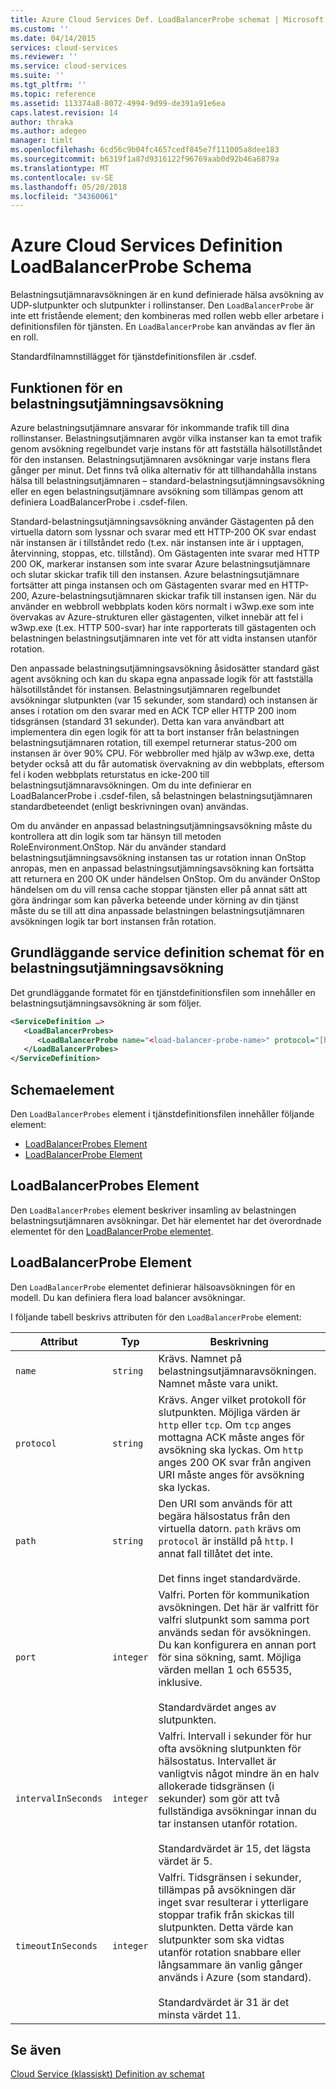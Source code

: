 ```yaml
---
title: Azure Cloud Services Def. LoadBalancerProbe schemat | Microsoft Docs
ms.custom: ''
ms.date: 04/14/2015
services: cloud-services
ms.reviewer: ''
ms.service: cloud-services
ms.suite: ''
ms.tgt_pltfrm: ''
ms.topic: reference
ms.assetid: 113374a8-8072-4994-9d99-de391a91e6ea
caps.latest.revision: 14
author: thraka
ms.author: adegeo
manager: timlt
ms.openlocfilehash: 6cd56c9b04fc4657cedf845e7f111005a8dee183
ms.sourcegitcommit: b6319f1a87d9316122f96769aab0d92b46a6879a
ms.translationtype: MT
ms.contentlocale: sv-SE
ms.lasthandoff: 05/20/2018
ms.locfileid: "34360061"
---
```

# <a name="azure-cloud-services-definition-loadbalancerprobe-schema"></a>Azure Cloud Services Definition LoadBalancerProbe Schema
Belastningsutjämnaravsökningen är en kund definierade hälsa avsökning av UDP-slutpunkter och slutpunkter i rollinstanser. Den `LoadBalancerProbe` är inte ett fristående element; den kombineras med rollen webb eller arbetare i definitionsfilen för tjänsten. En `LoadBalancerProbe` kan användas av fler än en roll.

Standardfilnamnstillägget för tjänstdefinitionsfilen är .csdef.

## <a name="the-function-of-a-load-balancer-probe"></a>Funktionen för en belastningsutjämningsavsökning
Azure belastningsutjämnare ansvarar för inkommande trafik till dina rollinstanser. Belastningsutjämnaren avgör vilka instanser kan ta emot trafik genom avsökning regelbundet varje instans för att fastställa hälsotillståndet för den instansen. Belastningsutjämnaren avsökningar varje instans flera gånger per minut. Det finns två olika alternativ för att tillhandahålla instans hälsa till belastningsutjämnaren – standard-belastningsutjämningsavsökning eller en egen belastningsutjämnare avsökning som tillämpas genom att definiera LoadBalancerProbe i .csdef-filen.

Standard-belastningsutjämningsavsökning använder Gästagenten på den virtuella datorn som lyssnar och svarar med ett HTTP-200 OK svar endast när instansen är i tillståndet redo (t.ex. när instansen inte är i upptagen, återvinning, stoppas, etc. tillstånd). Om Gästagenten inte svarar med HTTP 200 OK, markerar instansen som inte svarar Azure belastningsutjämnare och slutar skickar trafik till den instansen. Azure belastningsutjämnare fortsätter att pinga instansen och om Gästagenten svarar med en HTTP-200, Azure-belastningsutjämnaren skickar trafik till instansen igen. När du använder en webbroll webbplats koden körs normalt i w3wp.exe som inte övervakas av Azure-strukturen eller gästagenten, vilket innebär att fel i w3wp.exe (t.ex. HTTP 500-svar) har inte rapporterats till gästagenten och belastningen belastningsutjämnaren inte vet för att vidta instansen utanför rotation.

Den anpassade belastningsutjämningsavsökning åsidosätter standard gäst agent avsökning och kan du skapa egna anpassade logik för att fastställa hälsotillståndet för instansen. Belastningsutjämnaren regelbundet avsökningar slutpunkten (var 15 sekunder, som standard) och instansen är anses i rotation om den svarar med en ACK TCP eller HTTP 200 inom tidsgränsen (standard 31 sekunder). Detta kan vara användbart att implementera din egen logik för att ta bort instanser från belastningen belastningsutjämnaren rotation, till exempel returnerar status-200 om instansen är över 90% CPU. För webbroller med hjälp av w3wp.exe, detta betyder också att du får automatisk övervakning av din webbplats, eftersom fel i koden webbplats returstatus en icke-200 till belastningsutjämnaravsökningen. Om du inte definierar en LoadBalancerProbe i .csdef-filen, så belastningen belastningsutjämnaren standardbeteendet (enligt beskrivningen ovan) användas.

Om du använder en anpassad belastningsutjämningsavsökning måste du kontrollera att din logik som tar hänsyn till metoden RoleEnvironment.OnStop. När du använder standard belastningsutjämningsavsökning instansen tas ur rotation innan OnStop anropas, men en anpassad belastningsutjämningsavsökning kan fortsätta att returnera en 200 OK under händelsen OnStop. Om du använder OnStop händelsen om du vill rensa cache stoppar tjänsten eller på annat sätt att göra ändringar som kan påverka beteende under körning av din tjänst måste du se till att dina anpassade belastningen belastningsutjämnaren avsökningen logik tar bort instansen från rotation.

## <a name="basic-service-definition-schema-for-a-load-balancer-probe"></a>Grundläggande service definition schemat för en belastningsutjämningsavsökning
 Det grundläggande formatet för en tjänstdefinitionsfilen som innehåller en belastningsutjämningsavsökning är som följer.

```xml
<ServiceDefinition …>
   <LoadBalancerProbes>
      <LoadBalancerProbe name="<load-balancer-probe-name>" protocol="[http|tcp]" path="<uri-for-checking-health-status-of-vm>" port="<port-number>" intervalInSeconds="<interval-in-seconds>" timeoutInSeconds="<timeout-in-seconds>"/>
   </LoadBalancerProbes>
</ServiceDefinition>
```

## <a name="schema-elements"></a>Schemaelement
Den `LoadBalancerProbes` element i tjänstdefinitionsfilen innehåller följande element:

- [LoadBalancerProbes Element](#LoadBalancerProbes)
- [LoadBalancerProbe Element](#LoadBalancerProbe)

##  <a name="LoadBalancerProbes"></a> LoadBalancerProbes Element
Den `LoadBalancerProbes` element beskriver insamling av belastningen belastningsutjämnaren avsökningar. Det här elementet har det överordnade elementet för den [LoadBalancerProbe elementet](#LoadBalancerProbe). 

##  <a name="LoadBalancerProbe"></a> LoadBalancerProbe Element
Den `LoadBalancerProbe` elementet definierar hälsoavsökningen för en modell. Du kan definiera flera load balancer avsökningar. 

I följande tabell beskrivs attributen för den `LoadBalancerProbe` element:

|Attribut|Typ|Beskrivning|
| ------------------- | -------- | -----------------|
| `name`              | `string` | Krävs. Namnet på belastningsutjämnaravsökningen. Namnet måste vara unikt.|
| `protocol`          | `string` | Krävs. Anger vilket protokoll för slutpunkten. Möjliga värden är `http` eller `tcp`. Om `tcp` anges mottagna ACK måste anges för avsökning ska lyckas. Om `http` anges 200 OK svar från angiven URI måste anges för avsökning ska lyckas.|
| `path`              | `string` | Den URI som används för att begära hälsostatus från den virtuella datorn. `path` krävs om `protocol` är inställd på `http`. I annat fall tillåtet det inte.<br /><br /> Det finns inget standardvärde.|
| `port`              | `integer` | Valfri. Porten för kommunikation avsökningen. Det här är valfritt för valfri slutpunkt som samma port används sedan för avsökningen. Du kan konfigurera en annan port för sina sökning, samt. Möjliga värden mellan 1 och 65535, inklusive.<br /><br /> Standardvärdet anges av slutpunkten.|
| `intervalInSeconds` | `integer` | Valfri. Intervall i sekunder för hur ofta avsökning slutpunkten för hälsostatus. Intervallet är vanligtvis något mindre än en halv allokerade tidsgränsen (i sekunder) som gör att två fullständiga avsökningar innan du tar instansen utanför rotation.<br /><br /> Standardvärdet är 15, det lägsta värdet är 5.|
| `timeoutInSeconds`  | `integer` | Valfri. Tidsgränsen i sekunder, tillämpas på avsökningen där inget svar resulterar i ytterligare stoppar trafik från skickas till slutpunkten. Detta värde kan slutpunkter som ska vidtas utanför rotation snabbare eller långsammare än vanlig gånger används i Azure (som standard).<br /><br /> Standardvärdet är 31 är det minsta värdet 11.|

## <a name="see-also"></a>Se även
[Cloud Service (klassiskt) Definition av schemat](schema-csdef-file.md)